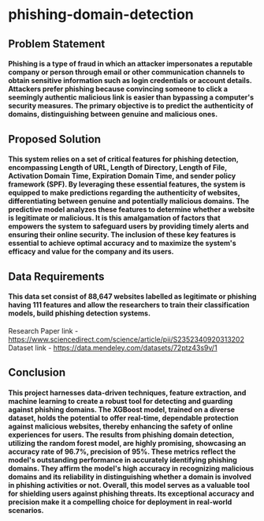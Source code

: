 # phishing-domain-detection
## Problem Statement
#### Phishing is a type of fraud in which an attacker impersonates a reputable company or person through email or other communication channels to obtain sensitive information such as login credentials or account details. Attackers prefer phishing because convincing someone to click a seemingly authentic malicious link is easier than bypassing a computer's security measures. The primary objective is to predict the authenticity of domains, distinguishing between genuine and malicious ones.

## Proposed Solution
#### This system relies on a set of critical features for phishing detection, encompassing Length of URL, Length of Directory, Length of File, Activation Domain Time, Expiration Domain Time, and sender policy framework (SPF). By leveraging these essential features, the system is equipped to make predictions regarding the authenticity of websites, differentiating between genuine and potentially malicious domains. The predictive model analyzes these features to determine whether a website is legitimate or malicious. It is this amalgamation of factors that empowers the system to safeguard users by providing timely alerts and ensuring their online security. The inclusion of these key features is essential to achieve optimal accuracy and to maximize the system's efficacy and value for the company and its users.

## Data Requirements
#### This data set consist of 88,647 websites labelled as legitimate or phishing having 111 features and allow the researchers to train their classification models, build phishing detection systems.
Research Paper link - https://www.sciencedirect.com/science/article/pii/S2352340920313202
Dataset link - https://data.mendeley.com/datasets/72ptz43s9v/1

## Conclusion
#### This project harnesses data-driven techniques, feature extraction, and machine learning to create a robust tool for detecting and guarding against phishing domains. The XGBoost model, trained on a diverse dataset, holds the potential to offer real-time, dependable protection against malicious websites, thereby enhancing the safety of online experiences for users. The results from phishing domain detection, utilizing the random forest model, are highly promising, showcasing an accuracy rate of 96.7%, precision of 95%. These metrics reflect the model's outstanding performance in accurately identifying phishing domains. They affirm the model's high accuracy in recognizing malicious domains and its reliability in distinguishing whether a domain is involved in phishing activities or not. Overall, this model serves as a valuable tool for shielding users against phishing threats. Its exceptional accuracy and precision make it a compelling choice for deployment in real-world scenarios. 
